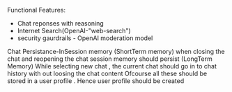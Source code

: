 Functional Features:

- Chat reponses with reasoning
- Internet Search(OpenAI-"web-search")
- security gaurdrails - OpenAI moderation model

Chat Persistance-InSession memory (ShortTerm memory)
when closing the chat and reopening the chat session memory should persist (LongTerm Memory)
While selecting new chat , the current chat should go in to chat history with out loosing the chat content
Ofcourse all these should be stored in a user profile . Hence user profile should be created 
